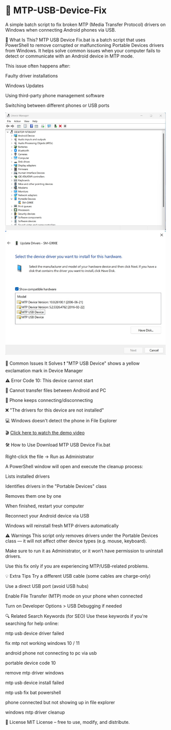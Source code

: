 # 🔧 MTP-USB-Device-Fix
A simple batch script to fix broken MTP (Media Transfer Protocol) drivers on Windows when connecting Android phones via USB.

📌 What Is This?
MTP USB Device Fix.bat is a batch script that uses PowerShell to remove corrupted or malfunctioning Portable Devices drivers from Windows. It helps solve common issues when your computer fails to detect or communicate with an Android device in MTP mode.

This issue often happens after:

Faulty driver installations

Windows Updates

Using third-party phone management software

Switching between different phones or USB ports


![MTP Error](img/1.jpg)
![MTP Error](img/2.jpg)

🚨 Common Issues It Solves
❗ "MTP USB Device" shows a yellow exclamation mark in Device Manager

⚠️ Error Code 10: This device cannot start

📁 Cannot transfer files between Android and PC

🔄 Phone keeps connecting/disconnecting

❌ "The drivers for this device are not installed"

💻 Windows doesn't detect the phone in File Explorer


🎬 [Click here to watch the demo video](img/video.mp4)

🛠 How to Use
Download MTP USB Device Fix.bat

Right-click the file → Run as Administrator

A PowerShell window will open and execute the cleanup process:

Lists installed drivers

Identifies drivers in the "Portable Devices" class

Removes them one by one

When finished, restart your computer

Reconnect your Android device via USB

Windows will reinstall fresh MTP drivers automatically


⚠️ Warnings
This script only removes drivers under the Portable Devices class — it will not affect other device types (e.g. mouse, keyboard).

Make sure to run it as Administrator, or it won’t have permission to uninstall drivers.

Use this fix only if you are experiencing MTP/USB-related problems.



💡 Extra Tips
Try a different USB cable (some cables are charge-only)

Use a direct USB port (avoid USB hubs)

Enable File Transfer (MTP) mode on your phone when connected

Turn on Developer Options > USB Debugging if needed



🔍 Related Search Keywords (for SEO)
Use these keywords if you're searching for help online:

mtp usb device driver failed

fix mtp not working windows 10 / 11

android phone not connecting to pc via usb

portable device code 10

remove mtp driver windows

mtp usb device install failed

mtp usb fix bat powershell

phone connected but not showing up in file explorer

windows mtp driver cleanup



🧾 License
MIT License – free to use, modify, and distribute.
